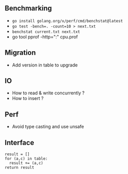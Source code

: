 ## Benchmarking

- `go install golang.org/x/perf/cmd/benchstat@latest`
- `go test -bench=. -count=10 > next.txt`
- `benchstat current.txt next.txt`
- go tool pprof -http=":" cpu.prof

## Migration

- Add version in table to upgrade

## IO

- How to read & write concurrently ?
- How to insert ?

## Perf

- Avoid type casting and use unsafe

## Interface

```
result = []
for (a,c) in table:
  result += (a,c)
return result
```
